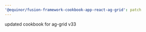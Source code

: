 ```yaml
---
'@equinor/fusion-framework-cookbook-app-react-ag-grid': patch
---
```


updated cookbook for ag-grid v33
